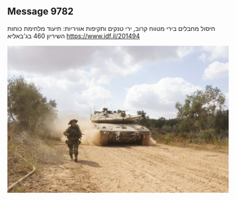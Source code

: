 ## Message 9782

חיסול מחבלים בירי מטווח קרוב, ירי טנקים ותקיפות אוויריות:
תיעוד מלחימת כוחות השיריון 460 בג'באליא
https://www.idf.il/201494

![Photo](./9782/9782_photo.jpg)

